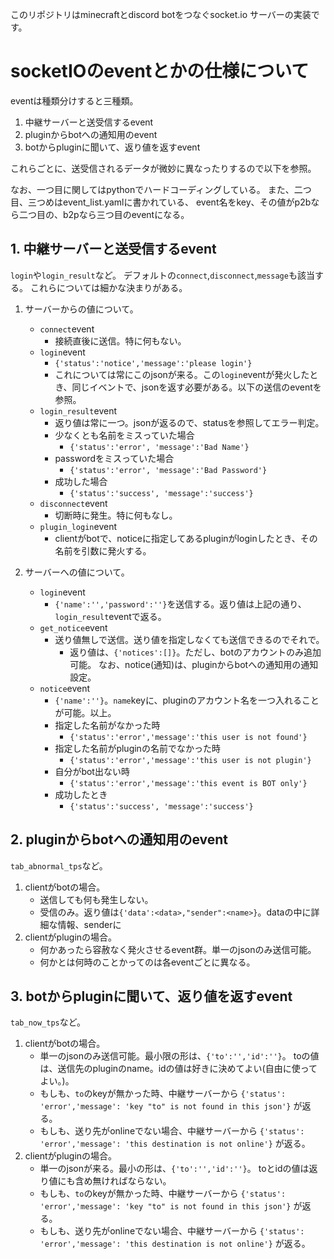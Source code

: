 このリポジトリはminecraftとdiscord botをつなぐsocket.io サーバーの実装です。
# socketIOのeventとかの仕様について
eventは種類分けすると三種類。

1. 中継サーバーと送受信するevent
2. pluginからbotへの通知用のevent
3. botからpluginに聞いて、返り値を返すevent

これらごとに、送受信されるデータが微妙に異なったりするので以下を参照。

なお、一つ目に関してはpythonでハードコーディングしている。
また、二つ目、三つめはevent_list.yamlに書かれている、
event名をkey、その値がp2bなら二つ目の、b2pなら三つ目のeventになる。

## 1. 中継サーバーと送受信するevent
`login`や`login_result`など。
デフォルトの`connect`,`disconnect`,`message`も該当する。
これらについては細かな決まりがある。
1. サーバーからの値について。
    - `connect`event
        - 接続直後に送信。特に何もない。
    - `login`event
        - `{'status':'notice','message':'please login'}`
        - これについては常にこのjsonが来る。この`login`eventが発火したとき、同じイベントで、jsonを返す必要がある。以下の送信のeventを参照。
    - `login_result`event
        - 返り値は常に一つ。jsonが返るので、statusを参照してエラー判定。
        - 少なくとも名前をミスっていた場合
            - `{'status':'error', 'message':'Bad Name'}`
        - passwordをミスっていた場合
            - `{'status':'error', 'message':'Bad Password'}`
        - 成功した場合
            - `{'status':'success', 'message':'success'}`
    - `disconnect`event
        - 切断時に発生。特に何もなし。
    - `plugin_login`event
        - clientがbotで、noticeに指定してあるpluginがloginしたとき、その名前を引数に発火する。

1. サーバーへの値について。
    - `login`event
        - `{'name':'','password':''}`を送信する。返り値は上記の通り、`login_result`eventで返る。
    - `get_notice`event
        - 送り値無しで送信。送り値を指定しなくても送信できるのでそれで。
            - 返り値は、`{'notices':[]}`。ただし、botのアカウントのみ追加可能。
            なお、notice(通知)は、pluginからbotへの通知用の通知設定。
    - `notice`event
        - `{'name':''}`。`name`keyに、pluginのアカウント名を一つ入れることが可能。以上。
        - 指定した名前がなかった時
            - `{'status':'error','message':'this user is not found'}`
        - 指定した名前がpluginの名前でなかった時
            - `{'status':'error','message':'this user is not plugin'}`
        - 自分がbot出ない時
            - `{'status':'error','message':'this event is BOT only'}`
        - 成功したとき
            - `{'status':'success', 'message':'success'}`

## 2. pluginからbotへの通知用のevent
`tab_abnormal_tps`など。
1. clientがbotの場合。
    - 送信しても何も発生しない。
    - 受信のみ。返り値は`{'data':<data>,"sender":<name>}`。dataの中に詳細な情報、senderに
2. clientがpluginの場合。
    - 何かあったら容赦なく発火させるevent群。単一のjsonのみ送信可能。
    - 何かとは何時のことかってのは各eventごとに異なる。

## 3. botからpluginに聞いて、返り値を返すevent
`tab_now_tps`など。
1. clientがbotの場合。
    - 単一のjsonのみ送信可能。最小限の形は、`{'to':'','id':''}`。
    toの値は、送信先のpluginのname。idの値は好きに決めてよい(自由に使ってよい。)。
    - もしも、`to`のkeyが無かった時、中継サーバーから
    `{'status': 'error','message': 'key "to" is not found in this json'}`
    が返る。
    - もしも、送り先がonlineでない場合、中継サーバーから
    `{'status': 'error','message': 'this destination is not online'}`
    が返る。
2. clientがpluginの場合。
    - 単一のjsonが来る。最小の形は、`{'to':'','id':''}`。
    toとidの値は返り値にも含め無ければならない。
    - もしも、`to`のkeyが無かった時、中継サーバーから
    `{'status': 'error','message': 'key "to" is not found in this json'}`
    が返る。
    - もしも、送り先がonlineでない場合、中継サーバーから
    `{'status': 'error','message': 'this destination is not online'}`
    が返る。
